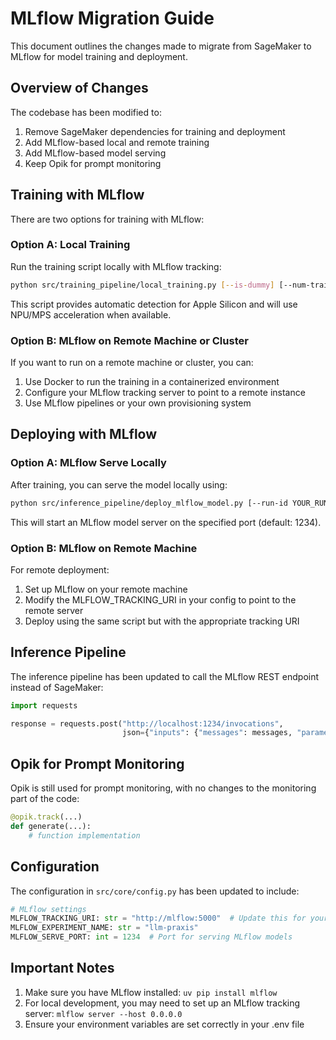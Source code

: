 # MLflow Migration Guide

This document outlines the changes made to migrate from SageMaker to MLflow for model training and deployment.

## Overview of Changes

The codebase has been modified to:
1. Remove SageMaker dependencies for training and deployment
2. Add MLflow-based local and remote training
3. Add MLflow-based model serving
4. Keep Opik for prompt monitoring

## Training with MLflow

There are two options for training with MLflow:

### Option A: Local Training

Run the training script locally with MLflow tracking:

```bash
python src/training_pipeline/local_training.py [--is-dummy] [--num-train-epochs N] [--per-device-train-batch-size N] [--learning-rate N]
```

This script provides automatic detection for Apple Silicon and will use NPU/MPS acceleration when available.

### Option B: MLflow on Remote Machine or Cluster

If you want to run on a remote machine or cluster, you can:
1. Use Docker to run the training in a containerized environment
2. Configure your MLflow tracking server to point to a remote instance
3. Use MLflow pipelines or your own provisioning system

## Deploying with MLflow

### Option A: MLflow Serve Locally

After training, you can serve the model locally using:

```bash
python src/inference_pipeline/deploy_mlflow_model.py [--run-id YOUR_RUN_ID] [--port 1234]
```

This will start an MLflow model server on the specified port (default: 1234).

### Option B: MLflow on Remote Machine

For remote deployment:
1. Set up MLflow on your remote machine
2. Modify the MLFLOW_TRACKING_URI in your config to point to the remote server
3. Deploy using the same script but with the appropriate tracking URI

## Inference Pipeline

The inference pipeline has been updated to call the MLflow REST endpoint instead of SageMaker:

```python
import requests

response = requests.post("http://localhost:1234/invocations", 
                         json={"inputs": {"messages": messages, "parameters": {...}}})
```

## Opik for Prompt Monitoring

Opik is still used for prompt monitoring, with no changes to the monitoring part of the code:

```python
@opik.track(...)
def generate(...):
    # function implementation
```

## Configuration

The configuration in `src/core/config.py` has been updated to include:

```python
# MLflow settings
MLFLOW_TRACKING_URI: str = "http://mlflow:5000"  # Update this for your setup
MLFLOW_EXPERIMENT_NAME: str = "llm-praxis"
MLFLOW_SERVE_PORT: int = 1234  # Port for serving MLflow models
```

## Important Notes

1. Make sure you have MLflow installed: `uv pip install mlflow`
2. For local development, you may need to set up an MLflow tracking server: `mlflow server --host 0.0.0.0`
3. Ensure your environment variables are set correctly in your .env file 